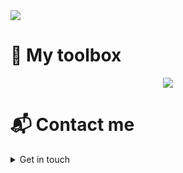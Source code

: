 <a href="https://www.linkedin.com/in/gustavo-gutierrez-9b101b19b/" target="_blank">
  <img src="https://github.com/Gustavo2022003/Gustavo2022003/assets/54781049/f25369f6-0d77-485e-bbeb-0929793a0c90">
</a>

# 🧰  My toolbox
<p align="center">
  <a href="https://skillicons.dev">
    <img src="https://skillicons.dev/icons?i=js,html,css,python,mysql,bootstrap,jquery,git,github,vscode,photoshop,tailwind,java,c,nodejs,express&perline=8" />
  </a>
</p>


# 📬 Contact me

<details>
  <summary>
    Get in touch
  </summary>

  - gustavo.gutierrez2003@outlook.com
  - [linkedin](https://www.linkedin.com/in/gustavo-gutierrez-319b43285/)
  
</details>
